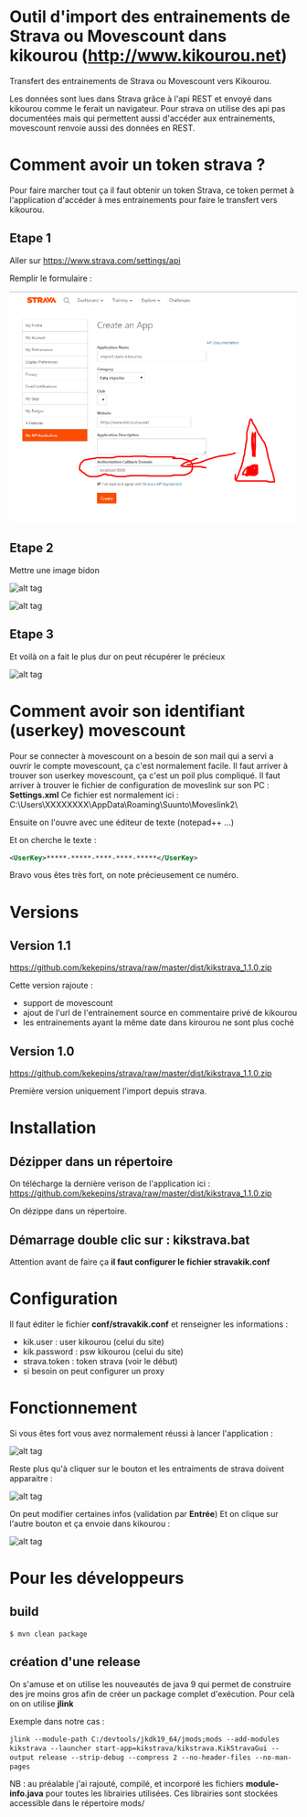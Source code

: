 # Outil d'import des entrainements de Strava ou Movescount dans kikourou (http://www.kikourou.net)

Transfert des entrainements de Strava ou Movescount vers Kikourou.

Les données sont lues dans Strava grâce à l'api REST et envoyé dans kikourou comme le ferait un navigateur.
Pour strava on utilise des api pas documentées mais qui permettent aussi d'accéder aux entrainements, movescount renvoie aussi des données en REST.

# Comment avoir un token strava ?

Pour faire marcher tout ça il faut obtenir un token Strava, ce token permet à l'application d'accéder à mes entrainements pour faire le transfert vers kikourou.

## Etape 1

Aller sur https://www.strava.com/settings/api

Remplir le formulaire :

![alt tag](https://raw.githubusercontent.com/kekepins/strava/img/img/strava21.png)

## Etape 2

Mettre une image bidon

![alt tag](https://raw.githubusercontent.com/kekepins/strava/img/img/strava3.png)

![alt tag](https://raw.githubusercontent.com/kekepins/strava/img/img/strava4.png)

## Etape 3

Et voilà on a fait le plus dur on peut récupérer le précieux

![alt tag](https://raw.githubusercontent.com/kekepins/strava/img/img/srtava5.png)

# Comment avoir son identifiant (userkey) movescount

Pour se connecter à movescount on a besoin de son mail qui a servi a ouvrir le compte movescount, ça c'est normalement facile.
Il faut arriver à trouver son userkey movescount, ça c'est un poil plus compliqué.
Il faut arriver à trouver le fichier de configuration de moveslink sur son PC : **Settings.xml**
Ce fichier est normalement ici :
C:\Users\XXXXXXXX\AppData\Roaming\Suunto\Moveslink2\

Ensuite on l'ouvre avec une éditeur de texte (notepad++ ...)

Et on cherche le texte :
```xml
<UserKey>*****-*****-****-****-*****</UserKey>
```

Bravo vous êtes très fort, on note précieusement ce numéro.

# Versions

## Version 1.1
https://github.com/kekepins/strava/raw/master/dist/kikstrava_1.1.0.zip

Cette version rajoute :
* support de movescount
* ajout de l'url de l'entrainement source en commentaire privé de kikourou
* les entrainements ayant la même date dans kirourou ne sont plus coché 

## Version 1.0
https://github.com/kekepins/strava/raw/master/dist/kikstrava_1.1.0.zip

Première version uniquement l'import depuis strava.

# Installation

## Dézipper dans un répertoire
On télécharge la dernière verison de l'application ici : https://github.com/kekepins/strava/raw/master/dist/kikstrava_1.1.0.zip

On dézippe dans un répertoire.

## Démarrage double clic sur : kikstrava.bat

Attention avant de faire ça **il faut configurer le fichier stravakik.conf**

# Configuration

Il faut éditer le fichier 
**conf/stravakik.conf** et renseigner les informations :

* kik.user : user kikourou (celui du site)
* kik.password : psw kikourou (celui du site) 
* strava.token : token strava (voir le début)
* si besoin on peut configurer un proxy

# Fonctionnement

Si vous êtes fort vous avez normalement réussi à lancer l'application :

![alt tag](https://raw.githubusercontent.com/kekepins/strava/img/img/appli1.png)

Reste plus qu'à cliquer sur le bouton et les entraiments de strava doivent apparaitre :

![alt tag](https://raw.githubusercontent.com/kekepins/strava/img/img/appli2.png)

On peut modifier certaines infos (validation par **Entrée**)
Et on clique sur l'autre bouton et ça envoie dans kikourou :

![alt tag](https://raw.githubusercontent.com/kekepins/strava/img/img/appli3.png)

# Pour les développeurs

## build

```
$ mvn clean package
```

## création d'une release

On s'amuse et on utilise les nouveautés de java 9 qui permet de construire des jre moins gros afin de créer un package complet d'exécution.
Pour celà on on utilise **jlink**

Exemple dans notre cas : 
```
jlink --module-path C:/devtools/jkdk19_64/jmods;mods --add-modules kikstrava --launcher start-app=kikstrava/kikstrava.KikStravaGui --output release --strip-debug --compress 2 --no-header-files --no-man-pages
```

NB : au préalable j'ai rajouté, compilé, et incorporé les fichiers **module-info.java**  pour toutes les librairies utilisées.
Ces librairies sont stockées accessible dans le répertoire mods/
